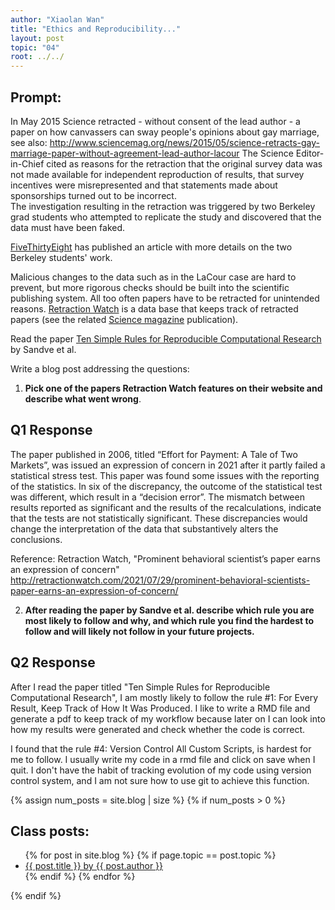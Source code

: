 ```yaml
---
author: "Xiaolan Wan"
title: "Ethics and Reproducibility..."
layout: post
topic: "04"
root: ../../
---
```



## Prompt:

In May 2015 Science retracted - without consent of the lead author - a paper on  how canvassers can sway people's opinions about gay marriage, 
see also: http://www.sciencemag.org/news/2015/05/science-retracts-gay-marriage-paper-without-agreement-lead-author-lacour
The Science Editor-in-Chief cited as reasons for the retraction that the original survey data was not made available for independent reproduction of results, that survey incentives were misrepresented and that statements made about sponsorships turned out to be incorrect.<br>
The investigation resulting in the retraction was triggered by two  Berkeley grad students who attempted to replicate the study and discovered that the data must have been faked.
 
[FiveThirtyEight](https://fivethirtyeight.com/features/how-two-grad-students-uncovered-michael-lacour-fraud-and-a-way-to-change-opinions-on-transgender-rights/) has published an article with more details on the two Berkeley students' work.

Malicious changes to the data such as in the LaCour case are hard to prevent, but more rigorous checks should be built into the scientific publishing system. All too often papers have to be retracted for unintended reasons. [Retraction Watch](https://retractionwatch.com/) is a data base that keeps track of retracted papers (see the related [Science magazine](https://www.sciencemag.org/news/2018/10/what-massive-database-retracted-papers-reveals-about-science-publishing-s-death-penalty) publication). 

Read the paper [Ten Simple Rules for Reproducible Computational Research](https://journals.plos.org/ploscompbiol/article?id=10.1371/journal.pcbi.1003285) by Sandve et al.


Write a blog post addressing the questions: 

1. **Pick one of the papers Retraction Watch features on their website and describe what went wrong**. 

## Q1 Response
The paper published in 2006, titled “Effort for Payment: A Tale of Two Markets”, was issued an expression of concern in 2021 after it partly failed a statistical stress test. 
This paper was found some issues with the reporting of the statistics. In six of the discrepancy, the outcome of the statistical test was different, which result in a “decision error”.
The mismatch between results reported as significant and the results of the recalculations, indicate that the tests are not statistically significant. These discrepancies would change the interpretation of the data that substantively alters the conclusions. 

Reference: Retraction Watch, "Prominent behavioral scientist’s paper earns an expression of concern"
http://retractionwatch.com/2021/07/29/prominent-behavioral-scientists-paper-earns-an-expression-of-concern/


2. **After reading the paper by Sandve et al. describe which rule you are most likely to follow and why, and which rule you find the hardest to follow and will likely not follow in your future projects.**

## Q2 Response
After I read the paper titled "Ten Simple Rules for Reproducible Computational Research", I am mostly likely to follow the rule #1: For Every Result, Keep Track of How It Was Produced. I like to write a RMD file and generate a pdf to keep track of my workflow because later on I can look into how my results were generated and check whether the code is correct. 

I found that the rule #4: Version Control All Custom Scripts, is hardest for me to follow. I usually write my code in a rmd file and click on save when I quit. I don't have the habit of tracking evolution of my code using version control system, and I am not sure how to use git to achieve this function.


 


{% assign num_posts = site.blog | size %}
{% if num_posts > 0 %}
## Class posts:

<ul>
{% for post in site.blog %}
  {% if page.topic == post.topic %}
  <li><a href="{{ post.url }}">{{ post.title }} by {{ post.author }}</a></li>
  {% endif %}
{% endfor %}
</ul>
{% endif %}
